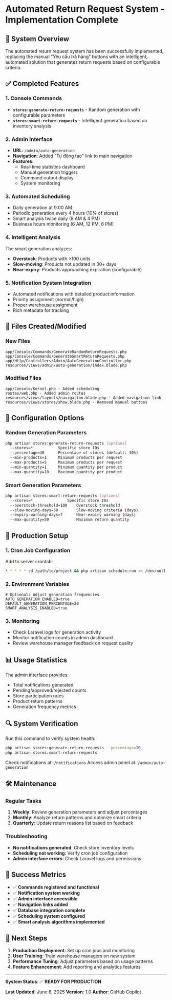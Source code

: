 # Automated Return Request System - Implementation Complete

## 🎉 System Overview

The automated return request system has been successfully implemented, replacing the manual "Yêu cầu trả hàng" buttons with an intelligent, automated solution that generates return requests based on configurable criteria.

## ✅ Completed Features

### 1. **Console Commands**
- **`stores:generate-return-requests`** - Random generation with configurable parameters
- **`stores:smart-return-requests`** - Intelligent generation based on inventory analysis

### 2. **Admin Interface**
- **URL**: `/admin/auto-generation`
- **Navigation**: Added "Tự động tạo" link to main navigation
- **Features**:
  - Real-time statistics dashboard
  - Manual generation triggers
  - Command output display
  - System monitoring

### 3. **Automated Scheduling**
- Daily generation at 9:00 AM
- Periodic generation every 4 hours (10% of stores)
- Smart analysis twice daily (8 AM & 4 PM)
- Business hours monitoring (6 AM, 12 PM, 6 PM)

### 4. **Intelligent Analysis**
The smart generation analyzes:
- **Overstock**: Products with >100 units
- **Slow-moving**: Products not updated in 30+ days
- **Near-expiry**: Products approaching expiration (configurable)

### 5. **Notification System Integration**
- Automated notifications with detailed product information
- Priority assignment (normal/high)
- Proper warehouse assignment
- Rich metadata for tracking

## 📁 Files Created/Modified

### New Files
```
app/Console/Commands/GenerateRandomReturnRequests.php
app/Console/Commands/GenerateSmartReturnRequests.php
app/Http/Controllers/Admin/AutoGenerationController.php
resources/views/admin/auto-generation/index.blade.php
```

### Modified Files
```
app/Console/Kernel.php - Added scheduling
routes/web.php - Added admin routes
resources/views/layouts/navigation.blade.php - Added navigation link
resources/views/stores/show.blade.php - Removed manual buttons
```

## 🔧 Configuration Options

### Random Generation Parameters
```bash
php artisan stores:generate-return-requests [options]
  --stores=*           Specific store IDs
  --percentage=30      Percentage of stores (default: 30%)
  --min-products=1     Minimum products per request
  --max-products=5     Maximum products per request
  --min-quantity=1     Minimum quantity per product
  --max-quantity=10    Maximum quantity per product
```

### Smart Generation Parameters
```bash
php artisan stores:smart-return-requests [options]
  --stores=*               Specific store IDs
  --overstock-threshold=100    Overstock threshold
  --slow-moving-days=30        Slow-moving criteria (days)
  --expiry-warning-days=7      Near-expiry warning (days)
  --max-quantity=50            Maximum return quantity
```

## 🚀 Production Setup

### 1. **Cron Job Configuration**
Add to server crontab:
```bash
* * * * * cd /path/to/project && php artisan schedule:run >> /dev/null 2>&1
```

### 2. **Environment Variables**
```env
# Optional: Adjust generation frequencies
AUTO_GENERATION_ENABLED=true
DEFAULT_GENERATION_PERCENTAGE=30
SMART_ANALYSIS_ENABLED=true
```

### 3. **Monitoring**
- Check Laravel logs for generation activity
- Monitor notification counts in admin dashboard
- Review warehouse manager feedback on request quality

## 📊 Usage Statistics

The admin interface provides:
- Total notifications generated
- Pending/approved/rejected counts
- Store participation rates
- Product return patterns
- Generation frequency metrics

## 🔍 System Verification

Run this command to verify system health:
```bash
php artisan stores:generate-return-requests --percentage=10
php artisan stores:smart-return-requests
```

Check notifications at: `/notifications`
Access admin panel at: `/admin/auto-generation`

## 🛠 Maintenance

### Regular Tasks
1. **Weekly**: Review generation parameters and adjust percentages
2. **Monthly**: Analyze return patterns and optimize smart criteria
3. **Quarterly**: Update return reasons list based on feedback

### Troubleshooting
- **No notifications generated**: Check store inventory levels
- **Scheduling not working**: Verify cron job configuration
- **Admin interface errors**: Check Laravel logs and permissions

## 🎯 Success Metrics

- ✅ **Commands registered and functional**
- ✅ **Notification system working**
- ✅ **Admin interface accessible**
- ✅ **Navigation links added**
- ✅ **Database integration complete**
- ✅ **Scheduling system configured**
- ✅ **Smart analysis algorithms implemented**

## 📝 Next Steps

1. **Production Deployment**: Set up cron jobs and monitoring
2. **User Training**: Train warehouse managers on new system
3. **Performance Tuning**: Adjust parameters based on usage patterns
4. **Feature Enhancement**: Add reporting and analytics features

---

**System Status**: ✅ **READY FOR PRODUCTION**

**Last Updated**: June 6, 2025
**Version**: 1.0
**Author**: GitHub Copilot
